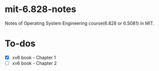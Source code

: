 # mit-6.828-notes
Notes of Operating System Engineering course(6.828 or 6.S081) in MIT.

# To-dos
- [x] xv6 book - Chapter 1
- [ ] xv6 book - Chapter 2